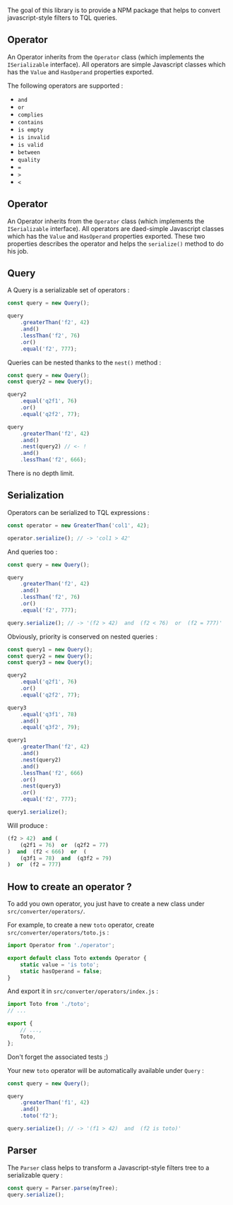 The goal of this library is to provide a NPM package that helps to convert javascript-style filters to TQL queries.


Operator
----------

An Operator inherits from the `Operator` class (which implements the `ISerializable` interface). All operators are simple Javascript classes which has the `Value` and `HasOperand` properties exported.

The following operators are supported :

- `and`
- `or`
- `complies`
- `contains`
- `is empty`
- `is invalid`
- `is valid`
- `between`
- `quality`
- `=`
- `>`
- `<`


Operator
----------

An Operator inherits from the `Operator` class (which implements the `ISerializable` interface).
All operators are daed-simple Javascript classes which has the `Value` and `HasOperand` properties exported.
These two properties describes the operator and helps the `serialize()` method to do his job.

Query
-------

A Query is a serializable set of operators :

```javascript
const query = new Query();

query
	.greaterThan('f2', 42)
	.and()
	.lessThan('f2', 76)
	.or()
	.equal('f2', 777);

```


Queries can be nested thanks to the `nest()` method :

```javascript
const query = new Query();
const query2 = new Query();

query2
	.equal('q2f1', 76)
	.or()
	.equal('q2f2', 77);

query
	.greaterThan('f2', 42)
	.and()
	.nest(query2) // <- !
	.and()
	.lessThan('f2', 666);
```

There is no depth limit.


Serialization
---------------


Operators can be serialized to TQL expressions :

```javascript
const operator = new GreaterThan('col1', 42);

operator.serialize(); // -> 'col1 > 42'
```

And queries too :

```javascript
const query = new Query();

query
	.greaterThan('f2', 42)
	.and()
	.lessThan('f2', 76)
	.or()
	.equal('f2', 777);

query.serialize(); // -> '(f2 > 42)  and  (f2 < 76)  or  (f2 = 777)'
```

Obviously, priority is conserved on nested queries :

```javascript
const query1 = new Query();
const query2 = new Query();
const query3 = new Query();

query2
	.equal('q2f1', 76)
	.or()
	.equal('q2f2', 77);

query3
	.equal('q3f1', 78)
	.and()
	.equal('q3f2', 79);

query1
	.greaterThan('f2', 42)
	.and()
	.nest(query2)
	.and()
	.lessThan('f2', 666)
	.or()
	.nest(query3)
	.or()
	.equal('f2', 777);

query1.serialize();
```

Will produce :

```sql
(f2 > 42)  and (
	(q2f1 = 76)  or  (q2f2 = 77)
)  and  (f2 < 666)  or  (
	(q3f1 = 78)  and  (q3f2 = 79)
)  or  (f2 = 777)
```

How to create an operator ?
---------------------------

To add you own operator, you just have to create a new class under `src/converter/operators/`.

For example, to create a new `toto` operator, create `src/converter/operators/toto.js` :

```javascript
import Operator from './operator';

export default class Toto extends Operator {
	static value = 'is toto';
	static hasOperand = false;
}
```

And export it in `src/converter/operators/index.js` :

```javascript
import Toto from './toto';
// ...

export {
	// ...,
	Toto,
};

```

Don't forget the associated tests ;)

Your new `toto` operator will be automatically available under `Query` :

```javascript
const query = new Query();

query
	.greaterThan('f1', 42)
	.and()
	.toto('f2');

query.serialize(); // -> '(f1 > 42)  and  (f2 is toto)'
```


Parser
-----

The `Parser` class helps to transform a Javascript-style filters tree to a serializable query :

```javascript
const query = Parser.parse(myTree);
query.serialize();
```
